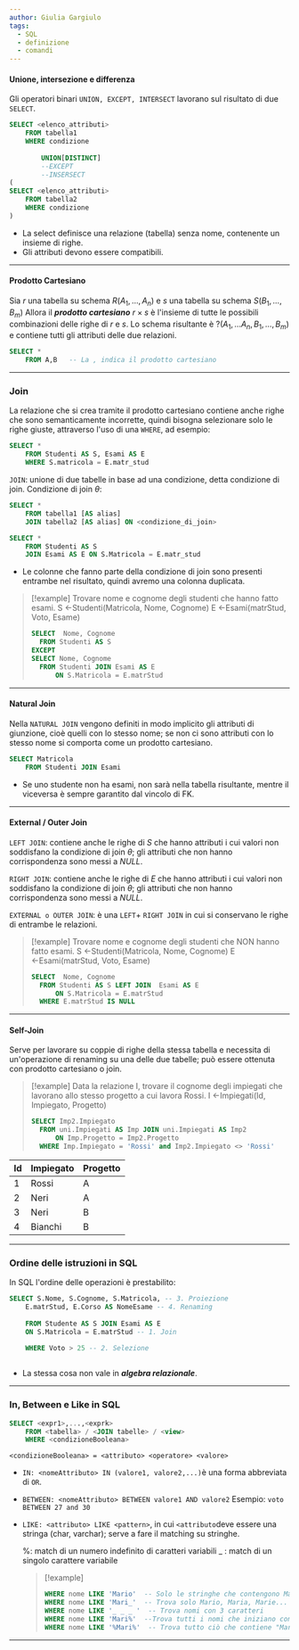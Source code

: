 ```yaml
---
author: Giulia Gargiulo
tags:
  - SQL
  - definizione
  - comandi
---
```


#### Unione, intersezione e differenza
Gli operatori binari `UNION, EXCEPT, INTERSECT` lavorano sul risultato di due `SELECT`.

```SQL
SELECT <elenco_attributi>
	FROM tabella1
	WHERE condizione
	
		UNION[DISTINCT]
		--EXCEPT
		--INSERSECT
(
SELECT <elenco_attributi>
	FROM tabella2
	WHERE condizione
)
```

- La select definisce una relazione (tabella) senza nome, contenente un insieme di righe.
- Gli attributi devono essere compatibili.
---
#### Prodotto Cartesiano
Sia  $r$ una tabella su schema $R(A_1,\dots ,A_n)$ e $s$ una tabella su schema $S(B_1,\dots ,B_m)$
Allora il ***prodotto cartesiano*** $r\times s$ è l'insieme di tutte le possibili combinazioni delle righe di $r$ e $s$.
Lo schema risultante è $?(A_1,\dots A_n,B_1,\dots, B_m)$ e contiene tutti gli attributi delle due relazioni.

```SQL
SELECT *
	FROM A,B   -- La , indica il prodotto cartesiano
```
---
### Join
 La relazione che si crea tramite il prodotto cartesiano contiene anche righe che sono semanticamente incorrette, quindi bisogna selezionare solo le righe giuste, attraverso l'uso di una `WHERE`, ad esempio:

```SQL
SELECT *
	FROM Studenti AS S, Esami AS E
	WHERE S.matricola = E.matr_stud
```

`JOIN`: unione di due tabelle in base ad una condizione, detta condizione di join.
Condizione di join $\theta$: 

```SQL
SELECT *
	FROM tabella1 [AS alias]
	JOIN tabella2 [AS alias] ON <condizione_di_join>
```

```SQL
SELECT *
	FROM Studenti AS S
	JOIN Esami AS E ON S.Matricola = E.matr_stud
```
- Le colonne che fanno parte della condizione di join sono presenti entrambe nel risultato, quindi avremo una colonna duplicata.

>[!example]
>Trovare nome e cognome degli studenti che hanno fatto esami.
>S $\leftarrow$Studenti(Matricola, Nome, Cognome)
>E $\leftarrow$Esami(matrStud, Voto, Esame)
>```SQL
>SELECT  Nome, Cognome 
>	FROM Studenti AS S
>EXCEPT
>SELECT Nome, Cognome
>	FROM Studenti JOIN Esami AS E
>		ON S.Matricola = E.matrStud
>```

---
#### Natural Join
Nella `NATURAL JOIN` vengono definiti in modo implicito gli attributi di giunzione, cioè quelli con lo stesso nome; se non ci sono attributi con lo stesso nome si comporta come un prodotto cartesiano.

```SQL
SELECT Matricola
	FROM Studenti JOIN Esami
```
- Se uno studente non ha esami, non sarà nella tabella risultante, mentre il viceversa è sempre garantito dal vincolo di FK.

---
#### External / Outer Join

`LEFT JOIN`: contiene anche le righe di $S$ che hanno attributi i cui valori non soddisfano la condizione di join $\theta$; gli attributi che non hanno corrispondenza sono messi a $NULL$.

`RIGHT JOIN`: contiene anche le righe di $E$ che hanno attributi i cui valori non soddisfano la condizione di join $\theta$; gli attributi che non hanno corrispondenza sono messi a $NULL$.

`EXTERNAL o OUTER JOIN`: è una `LEFT`+ `RIGHT JOIN` in cui si conservano le righe di entrambe le relazioni.

>[!example]
>Trovare nome e cognome degli studenti che NON hanno fatto esami.
>S $\leftarrow$Studenti(Matricola, Nome, Cognome)
>E $\leftarrow$Esami(matrStud, Voto, Esame)
>```SQL
>SELECT  Nome, Cognome 
>	FROM Studenti AS S LEFT JOIN  Esami AS E
>		ON S.Matricola = E.matrStud
>	WHERE E.matrStud IS NULL
>```

---
#### Self-Join
Serve per lavorare su coppie di righe della stessa tabella e necessita di un'operazione di renaming su una delle due tabelle; può essere ottenuta con prodotto cartesiano o join.

>[!example]
>Data la relazione I, trovare il cognome degli impiegati che lavorano allo stesso progetto a cui lavora Rossi.
>I $\leftarrow$Impiegati(Id, Impiegato, Progetto)
>```SQL
>SELECT Imp2.Impiegato
> 	FROM uni.Impiegati AS Imp JOIN uni.Impiegati AS Imp2 
> 		ON Imp.Progetto = Imp2.Progetto  
> 	WHERE Imp.Impiegato = 'Rossi' and Imp2.Impiegato <> 'Rossi'
>```

| Id | Impiegato | Progetto|
| ---------- | --------- | --------- |
| 1 | Rossi | A |
| 2 | Neri | A |
| 3 | Neri | B |
| 4 | Bianchi | B |

---
### Ordine delle istruzioni in SQL

In SQL l'ordine delle operazioni è prestabilito:

```SQL
SELECT S.Nome, S.Cognome, S.Matricola, -- 3. Proiezione
	E.matrStud, E.Corso AS NomeEsame -- 4. Renaming
	
	FROM Studente AS S JOIN Esami AS E
	ON S.Matricola = E.matrStud -- 1. Join

	WHERE Voto > 25 -- 2. Selezione
	
```
- La stessa cosa non vale in ***algebra relazionale***.
---
### In, Between e Like in SQL

```SQL
SELECT <expr1>,...,<exprk>
	FROM <tabella> / <JOIN tabelle> / <view>
	WHERE <condizioneBooleana>
```

`<condizioneBooleana> = <attributo> <operatore> <valore>`

- `IN: <nomeAttributo> IN (valore1, valore2,...)`è una forma abbreviata di `OR`.
- `BETWEEN: <nomeAttributo> BETWEEN valore1 AND valore2` Esempio:  `voto BETWEEN 27 and 30`
- `LIKE: <attributo> LIKE <pattern>`, in cui `<attributo`deve essere una stringa (char, varchar); serve a fare il matching su stringhe.

	%: match di un numero indefinito di caratteri variabili
	$\_$ : match di un singolo carattere variabile

	>[!example]
	>```SQL
	> WHERE nome LIKE 'Mario'  -- Solo le stringhe che contengono Mario come nome
	> WHERE nome LIKE 'Mari_'  -- Trova solo Mario, Maria, Marie... varia solo un carattere, ma deve esserci!
	> WHERE nome LIKE '_ _ _ '  -- Trova nomi con 3 caratteri
	> WHERE nome LIKE 'Mari%'  --Trova tutti i nomi che iniziano con "Mari"
	> WHERE nome LIKE '%Mari%'  -- Trova tutto ciò che contiene "Mari"
	>```
	
---



